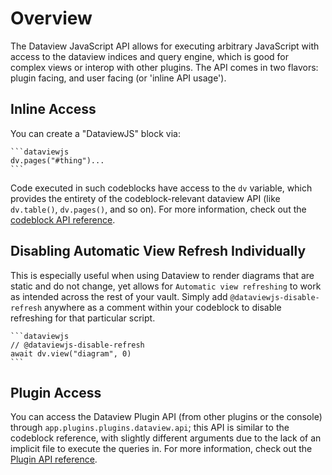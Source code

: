 # Overview

The Dataview JavaScript API allows for executing arbitrary JavaScript with access to the dataview indices and query
engine, which is good for complex views or interop with other plugins. The API comes in two flavors: plugin facing, and
user facing (or 'inline API usage').

## Inline Access

You can create a "DataviewJS" block via:

~~~
```dataviewjs
dv.pages("#thing")...
```
~~~

Code executed in such codeblocks have access to the `dv` variable, which provides the entirety of the codeblock-relevant
dataview API (like `dv.table()`, `dv.pages()`, and so on). For more information, check out the [codeblock API
reference](code-reference.md).

## Disabling Automatic View Refresh Individually

This is especially useful when using Dataview to render diagrams that are static and do not change, yet allows for `Automatic view refreshing` to work as intended across the rest of your vault. Simply add `@dataviewjs-disable-refresh` anywhere as a comment within your codeblock to disable refreshing for that particular script.

~~~
```dataviewjs
// @dataviewjs-disable-refresh
await dv.view("diagram", 0)
```
~~~

## Plugin Access

You can access the Dataview Plugin API (from other plugins or the console) through `app.plugins.plugins.dataview.api`;
this API is similar to the codeblock reference, with slightly different arguments due to the lack of an implicit file
to execute the queries in. For more information, check out the [Plugin API reference](code-reference.md).
